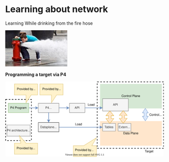
# Learning about network


Learning While drinking from the fire hose

![robot icon](../../Media/Generic/firehose.PNG)


**Programming a target via P4**

![pgm-target-via-p4](P4\images\pgm-target-via-p4.svg)